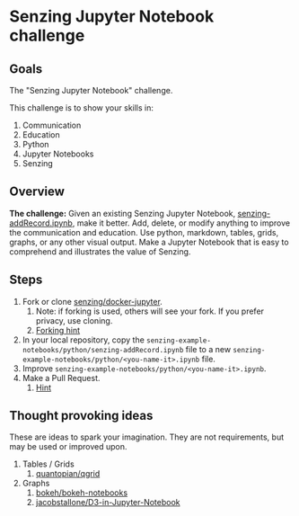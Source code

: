 # Senzing Jupyter Notebook challenge

## Goals

The "Senzing Jupyter Notebook" challenge.

This challenge is to show your skills in:

1. Communication
1. Education
1. Python
1. Jupyter Notebooks
1. Senzing

## Overview

**The challenge:** Given an existing Senzing Jupyter Notebook,
[senzing-addRecord.ipynb](https://github.com/Senzing/docker-jupyter/blob/master/senzing-example-notebooks/python/senzing-addRecord.ipynb),
make it better.
Add, delete, or modify anything to improve the communication and education.
Use python, markdown, tables, grids, graphs, or any other visual output.
Make a Jupyter Notebook that is easy to comprehend and illustrates the value of Senzing.

## Steps

1. Fork or clone [senzing/docker-jupyter](https://github.com/Senzing/docker-jupyter).
    1. Note: if forking is used, others will see your fork.
       If you prefer privacy, use cloning.
    1. [Forking hint](https://help.github.com/articles/fork-a-repo/#fork-an-example-repository)
1. In your local repository, copy the `senzing-example-notebooks/python/senzing-addRecord.ipynb` file to a new `senzing-example-notebooks/python/<you-name-it>.ipynb` file.
1. Improve `senzing-example-notebooks/python/<you-name-it>.ipynb`.
1. Make a Pull Request.
    1. [Hint](https://help.github.com/articles/creating-a-pull-request-from-a-fork)

## Thought provoking ideas

These are ideas to spark your imagination. They are not requirements, but may be used or improved upon.

1. Tables / Grids
    1. [quantopian/qgrid](https://github.com/quantopian/qgrid)
1. Graphs
    1. [bokeh/bokeh-notebooks](https://github.com/bokeh/bokeh-notebooks)
    1. [jacobstallone/D3-in-Jupyter-Notebook](https://github.com/jacobstallone/D3-in-Jupyter-Notebook.git)
